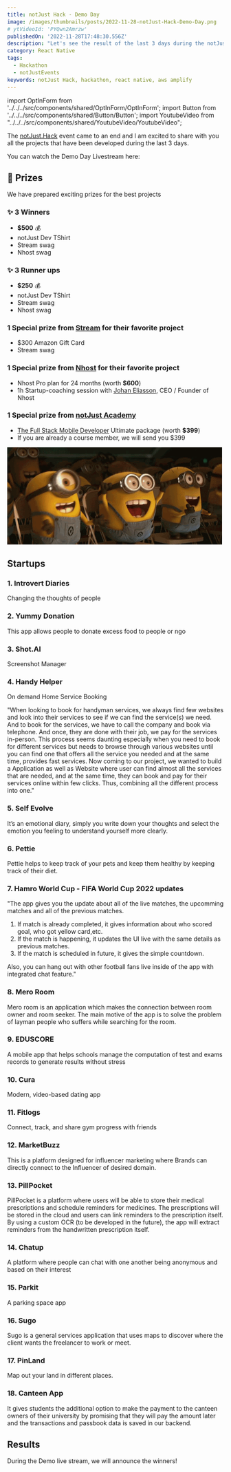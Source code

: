 ```yaml
---
title: notJust Hack - Demo Day
image: /images/thumbnails/posts/2022-11-28-notJust-Hack-Demo-Day.png
# ytVideoId: 'PYQwn2Amrzw'
publishedOn: '2022-11-28T17:48:30.556Z'
description: "Let's see the result of the last 3 days during the notJust Hack event. 17 Projects will pitch their ideas and compete for the prizes"
category: React Native
tags:
  - Hackathon
  - notJustEvents
keywords: notJust Hack, hackathon, react native, aws amplify
---
```


import OptInForm from '../../../src/components/shared/OptInForm/OptInForm';
import Button from '../../../src/components/shared/Button/Button';
import YoutubeVideo from "../../../src/components/shared/YoutubeVideo/YoutubeVideo";

The [notJust.Hack](https://www.notjust.dev/blog/2022-11-03-notJust-Hack) event came to an end and I am excited to share with you all the projects that have been developed during the last 3 days.

You can watch the Demo Day Livestream here:

<YoutubeVideo id="T7tElERGxuE" title="notJust Hack - Demo Day" />

## 🎁 Prizes

We have prepared exciting prizes for the best projects

### ✨ 3 Winners

- **$500** 💰
- notJust Dev TShirt
- Stream swag
- Nhost swag

### ✨ 3 Runner ups

- **$250** 💰
- notJust Dev TShirt
- Stream swag
- Nhost swag

### 1 Special prize from [Stream](https://gstrm.io/notjustdevhack) for their favorite project

- $300 Amazon Gift Card
- Stream swag

### 1 Special prize from [Nhost](http://bit.ly/3hMq836) for their favorite project

- Nhost Pro plan for 24 months (worth **$600**)
- 1h Startup-coaching session with [Johan Eliasson](https://www.linkedin.com/in/johan--eliasson/), CEO / Founder of Nhost

### 1 Special prize from [notJust Academy](https://academy.notjust.dev/)

- [The Full Stack Mobile Developer](https://academy.notjust.dev/) Ultimate package (worth **$399**)
- If you are already a course member, we will send you $399

![gif](./cheering_minions.gif)

## Startups

### 1. Introvert Diaries

Changing the thoughts of people

<YoutubeVideo id="3p35Wzip0lM" title="Introvert Diaries" />

### 2. Yummy Donation

This app allows people to donate excess food to people or ngo
<YoutubeVideo id="TGwDvcyVnIY" title="Yummy Donation" />

### 3. Shot.AI

Screenshot Manager
<YoutubeVideo id="Ey7Gxm35i04" title="Shot.AI" />

### 4. Handy Helper

On demand Home Service Booking

"When looking to book for handyman services, we always find few websites and look into their services to see if we can find the service(s) we need. And to book for the services, we have to call the company and book via telephone. And once, they are done with their job, we pay for the services in-person. This process seems daunting especially when you need to book for different services but needs to browse through various websites until you can find one that offers all the service you needed and at the same time, provides fast services. Now coming to our project, we wanted to build a Application as well as Website where user can find almost all the services that are needed, and at the same time, they can book and pay for their services online within few clicks. Thus, combining all the different process into one."

<YoutubeVideo id="pek13ezIccc" title="Handy Helper" />

### 5. Self Evolve

It’s an emotional diary, simply you write down your thoughts and select the emotion you feeling to understand yourself more clearly.

<YoutubeVideo id="jeM6Kkp9qzQ" title="Self Evolve" />

### 6. Pettie

Pettie helps to keep track of your pets and keep them healthy by keeping track of their diet.
<YoutubeVideo id="Gws9zrzC1qY" title="Pettie" />

### 7. Hamro World Cup - FIFA World Cup 2022 updates

"The app gives you the update about all of the live matches, the upcomming matches and all of the previous matches.

1. If match is already completed, it gives information about who scored goal, who got yellow card,etc.
2. If the match is happening, it updates the UI live with the same details as previous matches.
3. If the match is scheduled in future, it gives the simple countdown.

Also, you can hang out with other football fans live inside of the app with integrated chat feature."

<YoutubeVideo id="oSMqk6b3-9A" title="Hamro World Cup" />

### 8. Mero Room

Mero room is an application which makes the connection between room owner and room seeker. The main motive of the app is to solve the problem of layman people who suffers while searching for the room.

<YoutubeVideo id="0GYYh3aouFI" title="Mero Room" />

### 9. EDUSCORE

A mobile app that helps schools manage the computation of test and exams records to generate results without stress

<YoutubeVideo id="ZLPUd6oGKYA" title="EDUSCORE" />

### 10. Cura

Modern, video-based dating app
<YoutubeVideo id="qLiYa4tHsN0" title="Cura" />

### 11. Fitlogs

Connect, track, and share gym progress with friends
<YoutubeVideo id="1oQEj1SUwdM" title="Fitlogs" />

### 12. MarketBuzz

This is a platform designed for influencer marketing where Brands can directly connect to the Influencer of desired domain.
<YoutubeVideo id="viTOyHNWW2w" title="MarketBuzz" />

### 13. PillPocket

PillPocket is a platform where users will be able to store their medical prescriptions and schedule reminders for medicines. The prescriptions will be stored in the cloud and users can link reminders to the prescription itself. By using a custom OCR (to be developed in the future), the app will extract reminders from the handwritten prescription itself.
<YoutubeVideo id="MjIeqxTIYN0" title="PillPocket" />

### 14. Chatup

A platform where people can chat with one another being anonymous and based on their interest

<YoutubeVideo id="l4LuT027c5Q" title="Chatup" />

### 15. Parkit

A parking space app
<YoutubeVideo id="1zgllP7bbJI" title="Parkit" />

### 16. Sugo

Sugo is a general services application that uses maps to discover where the client wants the freelancer to work or meet.
<YoutubeVideo id="7DMmUks-mVo" title="Sugo" />

### 17. PinLand

Map out your land in different places.
<YoutubeVideo id="77Cdj6V1I6o" title="PinLand" />

### 18. Canteen App

It gives students the additional option to make the payment to the canteen owners of their university by promising that they will pay the amount later and the transactions and passbook data is saved in our backend.

<YoutubeVideo id="3F1XQZTKKPA" title="Canteen App" />

## Results

During the Demo live stream, we will announce the winners!
